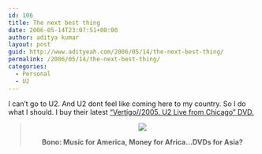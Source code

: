 ```yaml
---
id: 106
title: The next best thing
date: 2006-05-14T23:07:51+00:00
author: aditya kumar
layout: post
guid: http://www.adityeah.com/2006/05/14/the-next-best-thing/
permalink: /2006/05/14/the-next-best-thing/
categories:
  - Personal
  - U2
---
```

I can&#8217;t go to U2. And U2 dont feel like coming here to my country. So I do what I should. I buy their latest [&#8220;Vertigo//2005. U2 Live from Chicago&#8221; DVD.](http://www.amazon.com/gp/product/B000BNXDEG/qid=1147627967/sr=8-1/ref=pd_bbs_1/103-4457667-4538221?%5Fencoding=UTF8&v=glance&n=130)  


> <div align="center">
>   <img src ="http://img.photobucket.com/albums/v629/aditya2507/bono.png"/ /></p> 
>   
>   <p>
>     <b>Bono: Music for America, Money for Africa&#8230;DVDs for Asia?</b><br />
>   </p>
> </div>